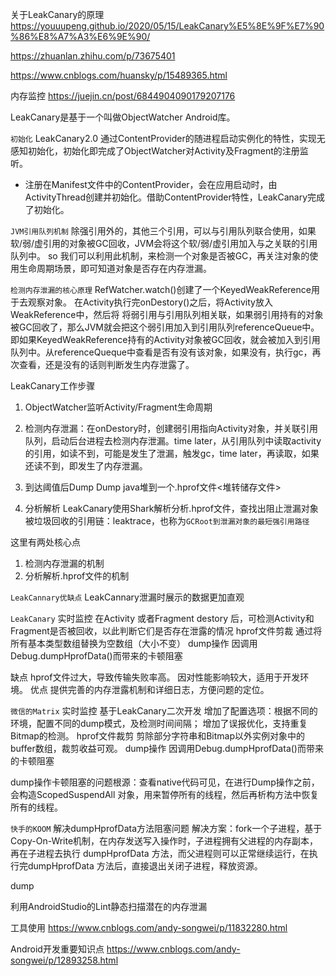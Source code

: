 
关于LeakCanary的原理
https://youuupeng.github.io/2020/05/15/LeakCanary%E5%8E%9F%E7%90%86%E8%A7%A3%E6%9E%90/

https://zhuanlan.zhihu.com/p/73675401

https://www.cnblogs.com/huansky/p/15489365.html


内存监控
https://juejin.cn/post/6844904090179207176


LeakCanary是基于一个叫做ObjectWatcher Android库。

`初始化`
LeakCanary2.0 通过ContentProvider的随进程启动实例化的特性，实现无感知初始化，初始化即完成了ObjectWatcher对Activity及Fragment的注册监听。

- 注册在Manifest文件中的ContentProvider，会在应用启动时，由ActivityThread创建并初始化。借助ContentProvider特性，LeakCanary完成了初始化。

`JVM引用队列机制`
除强引用外的，其他三个引用，可以与引用队列联合使用，如果软/弱/虚引用的对象被GC回收，JVM会将这个软/弱/虚引用加入与之关联的引用队列中。
so 我们可以利用此机制，来检测一个对象是否被GC，再关注对象的使用生命周期场景，即可知道对象是否存在内存泄漏。

`检测内存泄漏的核心原理`
RefWatcher.watch()创建了一个KeyedWeakReference用于去观察对象。
在Activity执行完onDestory()之后，将Activity放入WeakReference中，然后将
将弱引用与引用队列相关联，如果弱引用持有的对象被GC回收了，那么JVM就会把这个弱引用加入到引用队列referenceQueue中。即如果KeyedWeakReference持有的Activity对象被GC回收，就会被加入到引用队列中。从referenceQueque中查看是否有没有该对象，如果没有，执行gc，再次查看，还是没有的话则判断发生内存泄露了。


LeakCanary工作步骤

1. ObjectWatcher监听Activity/Fragment生命周期

2. 检测内存泄漏：在onDestory时，创建弱引用指向Activity对象，并关联引用队列，启动后台进程去检测内存泄漏。time later，从引用队列中读取activity的引用，如读不到，可能是发生了泄漏，触发gc，time later，再读取，如果还读不到，即发生了内存泄漏。

4. 到达阈值后Dump
Dump java堆到一个.hprof文件<堆转储存文件>

3. 分析解析
LeakCanary使用Shark解析分析.hprof文件，查找出阻止泄漏对象被垃圾回收的引用链：leaktrace，也称为`GCRoot到泄漏对象的最短强引用路径`
 
这里有两处核心点
1. 检测内存泄漏的机制
2. 分析解析.hprof文件的机制

`LeakCannary优缺点`
LeakCannary泄漏时展示的数据更加直观

`LeakCanary`
实时监控 在Activity 或者Fragment destory 后，可检测Activity和Fragment是否被回收，以此判断它们是否存在泄露的情况
hprof文件剪裁 通过将所有基本类型数组替换为空数组（大小不变）
dump操作 因调用Debug.dumpHprofData()而带来的卡顿阻塞

缺点 hprof文件过大，导致传输失败率高。
因对性能影响较大，适用于开发环境。
优点 提供完善的内存泄露机制和详细日志，方便问题的定位。
		
`微信的Matrix`
实时监控 基于LeakCanary二次开发
增加了配置选项：根据不同的环境，配置不同的dump模式，及检测时间间隔；
增加了误报优化，支持重复Bitmap的检测。
hprof文件裁剪 剪除部分字符串和Bitmap以外实例对象中的buffer数组，裁剪收益可观。
dump操作 因调用Debug.dumpHprofData()而带来的卡顿阻塞

dump操作卡顿阻塞的问题根源：查看native代码可见，在进行Dump操作之前，会构造ScopedSuspendAll 对象，用来暂停所有的线程，然后再析构方法中恢复所有的线程。

`快手的KOOM`
解决dumpHprofData方法阻塞问题
解决方案：fork一个子进程，基于Copy-On-Write机制，在内存发送写入操作时，子进程拥有父进程的内存副本，再在子进程去执行 dumpHprofData 方法，而父进程则可以正常继续运行，在执行完dumpHprofData 方法后，直接退出关闭子进程，释放资源。

dump 



利用AndroidStudio的Lint静态扫描潜在的内存泄漏


工具使用
https://www.cnblogs.com/andy-songwei/p/11832280.html



Android开发重要知识点
https://www.cnblogs.com/andy-songwei/p/12893258.html